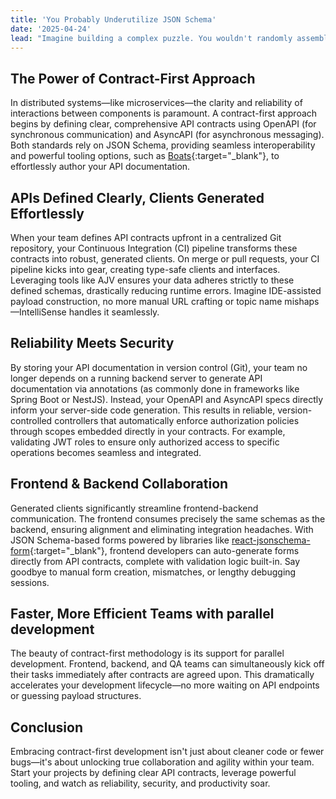 ```yaml
---
title: 'You Probably Underutilize JSON Schema'
date: '2025-04-24' 
lead: "Imagine building a complex puzzle. You wouldn't randomly assemble the pieces hoping they'll fit, right? The smarter way: look at the picture first. Similarly, contract-first development gives you that 'big picture' upfront, ensuring all components fit perfectly from the start."
---
```


## The Power of Contract-First Approach
In distributed systems—like microservices—the clarity and reliability of interactions between components is paramount. A contract-first approach begins by defining clear, comprehensive API contracts using OpenAPI (for synchronous communication) and AsyncAPI (for asynchronous messaging). Both standards rely on JSON Schema, providing seamless interoperability and powerful tooling options, such as [Boats](https://j-d-carmichael.github.io/boats/){:target="_blank"}, to effortlessly author your API documentation.

## APIs Defined Clearly, Clients Generated Effortlessly
When your team defines API contracts upfront in a centralized Git repository, your Continuous Integration (CI) pipeline transforms these contracts into robust, generated clients. On merge or pull requests, your CI pipeline kicks into gear, creating type-safe clients and interfaces. Leveraging tools like AJV ensures your data adheres strictly to these defined schemas, drastically reducing runtime errors. Imagine IDE-assisted payload construction, no more manual URL crafting or topic name mishaps—IntelliSense handles it seamlessly.

## Reliability Meets Security
By storing your API documentation in version control (Git), your team no longer depends on a running backend server to generate API documentation via annotations (as commonly done in frameworks like Spring Boot or NestJS). Instead, your OpenAPI and AsyncAPI specs directly inform your server-side code generation. This results in reliable, version-controlled controllers that automatically enforce authorization policies through scopes embedded directly in your contracts. For example, validating JWT roles to ensure only authorized access to specific operations becomes seamless and integrated.

## Frontend & Backend Collaboration
Generated clients significantly streamline frontend-backend communication. The frontend consumes precisely the same schemas as the backend, ensuring alignment and eliminating integration headaches. With JSON Schema-based forms powered by libraries like [react-jsonschema-form](https://github.com/rjsf-team/react-jsonschema-form){:target="_blank"}, frontend developers can auto-generate forms directly from API contracts, complete with validation logic built-in. Say goodbye to manual form creation, mismatches, or lengthy debugging sessions.

## Faster, More Efficient Teams with parallel development
The beauty of contract-first methodology is its support for parallel development. Frontend, backend, and QA teams can simultaneously kick off their tasks immediately after contracts are agreed upon. This dramatically accelerates your development lifecycle—no more waiting on API endpoints or guessing payload structures.

## Conclusion
Embracing contract-first development isn't just about cleaner code or fewer bugs—it's about unlocking true collaboration and agility within your team. Start your projects by defining clear API contracts, leverage powerful tooling, and watch as reliability, security, and productivity soar.